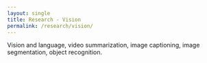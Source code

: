 ```yaml
---
layout: single
title: Research - Vision
permalink: /research/vision/
---
```


Vision and language, video summarization, image captioning, image segmentation, object recognition.